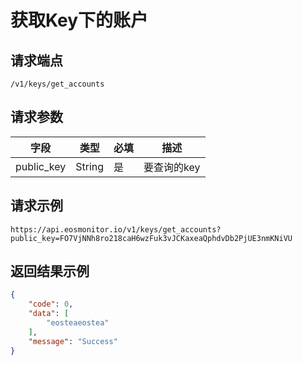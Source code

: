 # 获取Key下的账户

## 请求端点

`/v1/keys/get_accounts`

## 请求参数

| 字段 | 类型 | 必填 | 描述 |
| --- | --- | --- | --- |
| public_key     | String  | 是 | 要查询的key |

## 请求示例

`https://api.eosmonitor.io/v1/keys/get_accounts?public_key=FO7VjNNh8ro218caH6wzFuk3vJCKaxeaQphdvDb2PjUE3nmKNiVU`

## 返回结果示例

```json
{
    "code": 0,
    "data": [
        "eosteaeostea"
    ],
    "message": "Success"
}
```